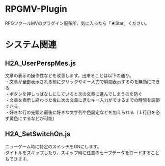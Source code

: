 # RPGMV-Plugin
RPGツクールMVのプラグイン配布所。気に入ったら「★Star」ください。<br>

# システム関連
## H2A_UserPerspMes.js
文章の表示の操作性などを改善します。出来ることは以下の通り。<br>
・文章が全部表示される前にクリックやキー入力で瞬間表示するのを無効にできる<br>
・ボタンを押しっぱなしにしていると次の文章に進んでしまうのを防ぐ<br>
・文章を表示し終わった後に次の文章に進むキー入力ができるまでの時間を調節できる<br>
・好きな行の先頭と最後に好きな文字列や色設定などを加えられる（１行目を必ず黄色にするなどが可能）<br>

## H2A_SetSwitchOn.js
ニューゲーム時に特定のスイッチをONにします。<br>
タイトルをスキップしたり、スキップ時に任意のセーブデータをロードすることもできます。<br>